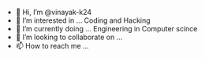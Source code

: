 - 👋 Hi, I’m @vinayak-k24
- 👀 I’m interested in ... Coding and Hacking
- 🌱 I’m currently doing ... Engineering in Computer scince
- 💞️ I’m looking to collaborate on ...
- 📫 How to reach me ...

<!---
vinayak-k24/vinayak-k24 is a ✨ special ✨ repository because its `README.md` (this file) appears on your GitHub profile.
You can click the Preview link to take a look at your changes.
--->
